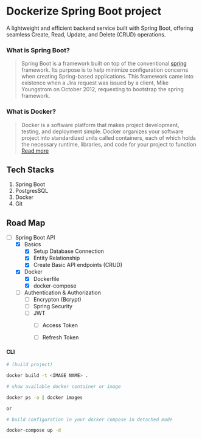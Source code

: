 # Dockerize Spring Boot project

A lightweight and efficient backend service built with Spring Boot, offering seamless Create, Read, Update, and Delete (CRUD) operations.


### What is Spring Boot?

> Spring Boot is a framework built on top of the conventional [spring](https://spring.io/projects/spring-framework) framework. Its purpose is to help minimize configuration concerns when creating Spring-based applications. This framework came into existence when a Jira request was issued by a client, Mike Youngstrom on October 2012, requesting to bootstrap the spring framework.



### What is Docker?

> Docker is a software platform that makes project development, testing, and deployment simple. Docker organizes your software project into standardized units called containers, each of which holds the necessary runtime, libraries, and code for your project to function [Read more](https://www.docker.com/)



## Tech Stacks
1. Spring Boot
2. PostgresSQL
3. Docker
4. Git


## Road Map
- [ ] Spring Boot API
    - [x] Basics
        - [x] Setup Database Connection
        - [x] Entity Relationship
        - [x] Create Basic API endpoints (CRUD)
    - [x] Docker
        - [x] Dockerfile
        - [x] docker-compose
    - [ ] Authentication & Authorization
        - [ ] Encrypton (Bcrypt)
        - [ ] Spring Security
        - [ ] JWT
            - [ ] Access Token
            - [ ] Refresh Token



#### CLI
```sh
# (build project)

docker build -t <IMAGE NAME> .

# show available docker container or image

docker ps -a | docker images

or

# build configuration in your docker compose in detached mode

docker-compose up -d
```